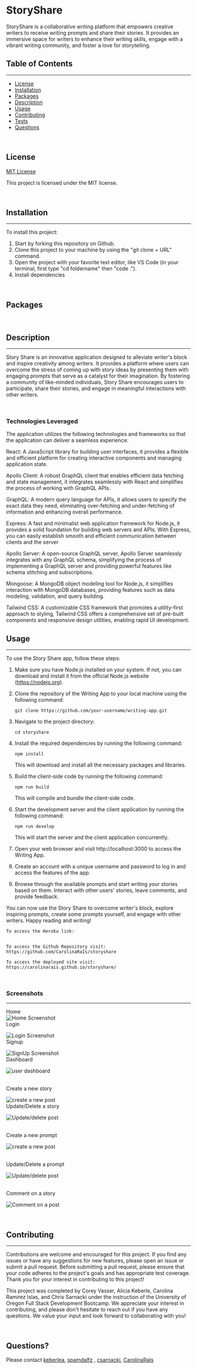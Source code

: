 # StoryShare
StoryShare is a collaborative writing platform that empowers creative writers to receive writing prompts and share their stories. It provides an immersive space for writers to enhance their writing skills, engage with a vibrant writing community, and foster a love for storytelling.

## Table of Contents
---
* [License](#license)
* [Installation](#installation)
* [Packages](#packages)
* [Description](#description)
* [Usage](#usage)
* [Contributing](#contributing)
* [Tests](#tests)
* [Questions](#questions)

<br>

## License 

[MIT License](./LICENSE) <br>

This project is licensed under the MIT license.

<br>

## Installation
---
To install this project: 
1. Start by forking this repository on Github. 
2. Clone this project to your machine by using the "git clone + URL" command. 
3. Open the project with your favorite text editor, like VS Code (in your terminal, first type "cd foldername" then "code ."). 
4. Install dependencies

<br>

## Packages

<br>

## Description
---
Story Share is an innovative application designed to alleviate writer's block and inspire creativity among writers. It provides a platform where users can overcome the stress of coming up with story ideas by presenting them with engaging prompts that serve as a catalyst for their imagination. By fostering a community of like-minded individuals, Story Share encourages users to participate, share their stories, and engage in meaningful interactions with other writers.

<br>

### Technologies Leveraged
The application utilizes the following technologies and frameworks so that the application can deliver a seamless experience:

React: A JavaScript library for building user interfaces, it provides a flexible and efficient platform for creating interactive components and managing application state.

Apollo Client: A robust GraphQL client that enables efficient data fetching and state management, it integrates seamlessly with React and simplifies the process of working with GraphQL APIs.

GraphQL: A modern query language for APIs, it allows users to specify the exact data they need, eliminating over-fetching and under-fetching of information and enhancing overall performance.

Express: A fast and minimalist web application framework for Node.js, it provides a solid foundation for building web servers and APIs. With Express, you can easily establish smooth and efficient communication between clients and the server

Apollo Server: A open-source GraphQL server, Apollo Server seamlessly integrates with any GraphQL schema, simplifying the process of implementing a GraphQL server and providing powerful features like schema stitching and subscriptions.

Mongoose: A MongoDB object modeling tool for Node.js, it simplifies interaction with MongoDB databases, providing features such as data modeling, validation, and query building.

Tailwind CSS: A customizable CSS framework that promotes a utility-first approach to styling, Tailwind CSS offers a comprehensive set of pre-built components and responsive design utilities, enabling rapid UI development.


## Usage 
---
To use the Story Share app, follow these steps:

1. Make sure you have Node.js installed on your system. If not, you can download and install it from the official Node.js website (https://nodejs.org).

2. Clone the repository of the Writing App to your local machine using the following command:

    `git clone https://github.com/your-username/writing-app.git`

3. Navigate to the project directory:

    `cd storyshare`

4. Install the required dependencies by running the following command:

    `npm install`

    This will download and install all the necessary packages and libraries.

5. Build the client-side code by running the following command:

    `npm run build`

    This will compile and bundle the client-side code.

6. Start the development server and the client application by running the following command:

    `npm run develop`

    This will start the server and the client application concurrently.

7. Open your web browser and visit http://localhost:3000 to access the Writing App.
8. Create an account with a unique username and password to log in and access the features of the   app.
9. Browse through the available prompts and start writing your stories based on them. Interact with other users' stories, leave comments, and provide feedback.

You can now use the Story Share to overcome writer's block, explore inspiring prompts, create some prompts yourself, and engage with other writers. Happy reading and writing!


    To access the Heroku link:


    To access the Github Repository visit:
    https://github.com/CarolinaRaIs/storyshare

    To access the deployed site visit:
    https://carolinarais.github.io/storyshare/ 

<br>

### **Screenshots**

--- 
Home <br>
![Home Screenshot](/assests/homescreenshot.PNG)
<br>
Login <br>

![Login Screenshot](/assests/LoginScreenshot.PNG)
<br>
Signup <br>

![SignUp Screenshot](/assests/signupScreenshot.PNG)
<br>
Dashboard <br>

![user dashboard](/assests/userDashboardScreenshot.PNG)

<br>
Create a new story <br>

![create a new post](/assests/createStoryScreenshot.PNG)
<br>
Update/Delete a story <br>

![Update/delete post](/assests/singleStoryvandUpdateandDelete.PNG)

<br>
Create a new prompt <br>

![create a new post](/assests/createPromptScreenshot.PNG)

<br>
Update/Delete a prompt <br>

![Update/delete post](/assests/singlePromptvandUpdateandDelete.PNG)

<br>
Comment on a story <br>

![Comment on a post](public/assests/SingleStoryComment.PNG)

<br>

## Contributing 
---
Contributions are welcome and encouraged for this project. If you find any issues or have any suggestions for new features, please open an issue or submit a pull request. Before submitting a pull request, please ensure that your code adheres to the project's goals and has appropriate test coverage. Thank you for your interest in contributing to this project!

This project was completed by Corey Vasser, Alicia Keberle, Carolina Ramirez Islas, and Chris Sarnacki under the instruction of the University of Oregon Full Stack Development Bootcamp. We appreciate your interest in contributing, and please don't hesitate to reach out if you have any questions. We value your input and look forward to collaborating with you!

<br>

## Questions?
Please contact [keberlea](https://github.com/keberlea), [spamdalfz](https://github.com/spamdalfz) , [csarnacki](https://github.com/csarnacki), [CarolinaRaIs](https://github.com/CarolinaRaIs)